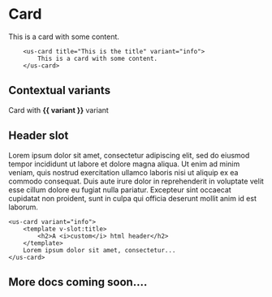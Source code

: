 # Card

<us-card title="This is the title" variant="info" class="mb-2">This is a card with some content.</us-card>

```vue
    <us-card title="This is the title" variant="info">
        This is a card with some content.
    </us-card>
```

## Contextual variants

<div v-for="(variant, index) in variants" :key="index">
    <us-card title="This is the card title" :variant="variant" class="my-2">
        Card with <strong>{{ variant }}</strong> variant
    </us-card>
</div>

## Header slot

<us-card variant="info" class="m-2"><template v-slot:title><h2>A <i>custom</i> html header</h2></template>Lorem ipsum dolor sit amet, consectetur adipiscing elit, sed do eiusmod tempor incididunt ut labore et dolore magna aliqua. Ut enim ad minim veniam, quis nostrud exercitation ullamco laboris nisi ut aliquip ex ea commodo consequat. Duis aute irure dolor in reprehenderit in voluptate velit esse cillum dolore eu fugiat nulla pariatur. Excepteur sint occaecat cupidatat non proident, sunt in culpa qui officia deserunt mollit anim id est laborum.</us-card>

```vue
<us-card variant="info">
    <template v-slot:title>
        <h2>A <i>custom</i> html header</h2>
    </template>
    Lorem ipsum dolor sit amet, consectetur...
</us-card>
```

## More docs coming soon....



<script>
export default {
    data() {
        return {
            variants: [
                'primary',
                'secondary',
                'success',
                'warning',
                'info',
                'danger',
                'dark',
                'light',
                //'transparent',
                'white',
                'black'
            ]
        };
    }
}
</script>